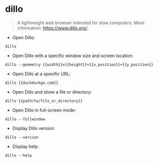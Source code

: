 # dillo

> A lightweight web browser intended for slow computers.
> More information: <https://www.dillo.org/>.

- Open Dillo:

`dillo`

- Open Dillo with a specific window size and screen location:

`dillo --geometry {{width}}x{{height}}+{{x_position}}+{{y_position}}`

- Open Dillo at a specific URL:

`dillo {{duckduckgo.com}}`

- Open Dillo and show a file or directory:

`dillo {{path/to/file_or_directory}}`

- Open Dillo in full-screen mode:

`dillo --fullwindow`

- Display Dillo version:

`dillo --version`

- Display help:

`dillo --help`
